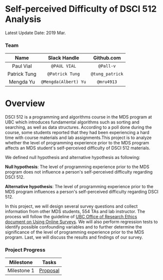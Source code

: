 # Self-perceived Difficulty of DSCI 512 Analysis

Latest Update Date: 2019 Mar.

### Team

| Name  | Slack Handle | Github.com |
| :------: | :---: | :----------: |
| Paul Vial | `@PAUL VIAL` | `@Pall-v`||
| Patrick Tung | `@Patrick Tung` | `@tung_patrick` |
| Mengda Yu | `@Mengda(Albert) Yu` | `@mru4913` |

# Overview

DSCI 512 is a programming and algorithms course in the MDS program at UBC which introduces fundamental algorithms such as sorting and searching, as well as data structures. According to a poll done during the course, some students reported that they had been experiencing a hard time with course materials and lab assignments.This project is to analyze whether the level of programming experience prior to the MDS program affects an MDS student's self-perceived difficulty of DSCI 512 materials.

We defined null hypothesis and alternative hypothesis as following:

**Null hypothesis**: The level of programming experience prior to the MDS program does not influence a person's self-perceived difficulty regarding DSCI 512.

**Alternative hypothesis**: The level of programming experience prior to the MDS program influences a person's self-perceived difficulty regarding DSCI 512.

In this project, we will design several survey questions and collect information from other MDS students, 554 TAs and lab instructor. The process will follow the guideline of [UBC Office of Research Ethics document on Using Online Surveys](https://ethics.research.ubc.ca/sites/ore.ubc.ca/files/documents/Online_Survey-GN.pdf). We will also perform regression tests to identify possible confounding variables and to further determine the significance of the level of programming experience prior to the MDS program. Last, we will discuss the results and findings of our survey.

### Project Progress

| Milestone | Tasks |
| :------: | :---: |
| Milestone 1 | [Proposal](./Milestone1/proposal.md) |
